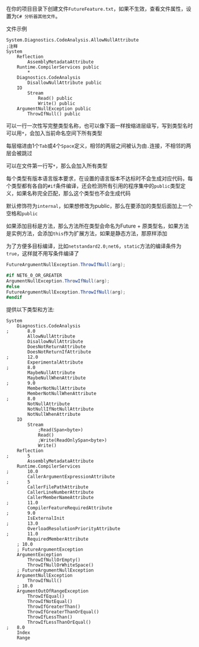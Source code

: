 ﻿在你的项目目录下创建文件`FutureFeature.txt`，如果不生效，查看文件属性，设置为`C# 分析器其他文件`。

文件示例
```
System.Diagnostics.CodeAnalysis.AllowNullAttribute
;注释
System
    Reflection
        AssemblyMetadataAttribute
    Runtime.CompilerServices public
        * 
    Diagnostics.CodeAnalysis
        DisallowNullAttribute public
    IO
        Stream
            Read() public
            Write() public
    ArgumentNullException public
        ThrowIfNull() public
```

可以一行一次性写完整类型名称，也可以像下面一样按缩进层级写，写到类型名时可以用`*`，会加入当前命名空间下所有类型

每层缩进由1个`Tab`或4个`Space`定义，相邻的两层之间被认为由`.`连接，不相邻的两层会被跳过

可以在文件第一行写`*`，那么会加入所有类型

每个类型有版本语言版本要求，在设置的语言版本不达标时不会生成对应代码，每个类型都有各自的`#if`条件编译，还会检测所有引用的程序集中的`public`类型定义，如果名称完全匹配，那么这个类型也不会生成代码

默认修饰符为`internal`，如果想修改为public，那么在要添加的类型后面加上一个空格和`public`

如果添加目标是方法，那么方法所在类型会命名为Future + 原类型名，如果方法是实例方法，会添加`this`作为扩展方法，如果是静态方法，那原样添加

为了方便多目标编译，比如`netstandard2.0;net6`，`static`方法的编译条件为`true`，这样就不用写条件编译了
```csharp
FutureArgumentNullException.ThrowIfNull(arg);

#if NET6_0_OR_GREATER
ArgumentNullException.ThrowIfNull(arg);
#else
FutureArgumentNullException.ThrowIfNull(arg);
#endif
```

提供以下类型和方法:
```
System
    Diagnostics.CodeAnalysis
;       8.0
        AllowNullAttribute
        DisallowNullAttribute
        DoesNotReturnAttribute
        DoesNotReturnIfAttribute
;       12.0
        ExperimentalAttribute
;       8.0
        MaybeNullAttribute
        MaybeNullWhenAttribute
;       9.0
        MemberNotNullAttribute
        MemberNotNullWhenAttribute
;       8.0
        NotNullAttribute
        NotNullIfNotNullAttribute
        NotNullWhenAttribute
    IO
        Stream
            ;Read(Span<byte>)
            Read()
            ;Write(ReadOnlySpan<byte>)
            Write()
    Reflection
;       5
        AssemblyMetadataAttribute
    Runtime.CompilerServices
;       10.0
        CallerArgumentExpressionAttribute
;       5
        CallerFilePathAttribute
        CallerLineNumberAttribute
        CallerMemberNameAttribute
;       11.0
        CompilerFeatureRequiredAttribute
;       9.0
        IsExternalInit
;       13.0
        OverloadResolutionPriorityAttribute
;       11.0
        RequiredMemberAttribute
    ; 10.0
    ; FutureArgumentException
    ArgumentException
        ThrowIfNullOrEmpty()
        ThrowIfNullOrWhiteSpace()
    ; FutureArgumentNullException
    ArgumentNullException
        ThrowIfNull()
    ; 10.0
    ArgumentOutOfRangeException
        ThrowIfEqual()
        ThrowIfNotEqual()
        ThrowIfGreaterThan()
        ThrowIfGreaterThanOrEqual()
        ThrowIfLessThan()
        ThrowIfLessThanOrEqual()
;   8.0
    Index
    Range
```